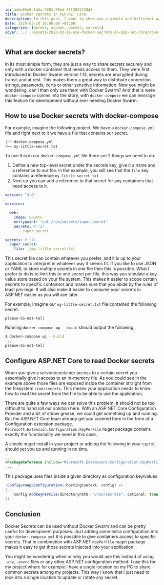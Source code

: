 ```yaml
---
id: ae6e05e8-1a5a-4881-99ed-4ff3093758d8
title: Docker secrets in ASP.NET Core
description: In this post, I want to show you a simple and different way to share secrets to your application. What are docker secrets and how can I start using them in my ASP.NET Core application? Keep reading 😄.
date: 2020-03-10 20:00:00 +01:00
categories: [dotnet, aspnet, docker, secrets]
cover: ../../assets/2020-03-10-use-docker-secrets-in-asp-net-core/cover.jpg
---
```


## What are docker secrets?

In its most simple form, they are just a way to share secrets securely and only with a docker container that needs access to them. They were first introduced in Docker Swarm version 1.13, secrets are encrypted during transit and at rest. This makes them a great way to distribute connection strings, passwords, certs or other sensitive information. Now you might be wondering, can I than only use them with Docker Swarm? And that is were `docker-compose` comes into the story, with `docker-compose` we can leverage this feature for development without ever needing Docker Swarm.

## How to use Docker secrets with docker-compose

For example, imagine the following project. We have a `docker-compose.yml` file and right next to it we have a file that contains our secret.

```bash
├── docker-compose.yml
└── my-little-secret.txt
```
To use this in our `docker-compose.yml` file there are 2 things we need to do:

1. Define a new top-level secret under the secrets key, give it a name and a reference to our file. In the example, you will see that the `file` key contains a reference `my-little-secret.txt`
2. Next up you can add a reference to that secret for any containers that need access to it.

```yml
version: "3.6"

services:

  web:
    image: ubuntu
    entrypoint: "cat /run/secrets/super_secret"
    secrets: # (2)
      - super_secret

secrets: # (1)
  super_secret:
    file: ./my-little-secret.txt
```

This secret file can contain whatever you prefer, and it is up to your application to interpret in whatever way it seems fit. If you like to use JSON or YAML to store multiple secrets in one file then this is possible. What I prefer to do is to limit this to one secret per file, this way you simulate a key-value store based on your file system. This makes it easier to scope certain secrets to specific containers and makes sure that you abide by the rules of least privilege. It will also make it easier to consume your secrets in ASP.NET easier as you will see later.

For example, imagine our `my-little-secret.txt` file contained the following secret:

```
please-do-not-tell
```

Running `docker-compose up --build` should output the following:

```sh
$ docker-compose up --build
...
please-do-not-tell
```

## Configure ASP.NET Core to read Docker secrets

When you give a service/container access to a certain secret you essentially give it access to an in-memory file. As you could see in the example above those files are exposed inside the container straight from the filesystem `/run/secrets`. This means your application needs to know how to read the secret from the file to be able to use the application.

There are quite a few ways we can solve this problem, it should not be too difficult to hand roll our solution here. With an ASP.NET Core Configuration Provider and a bit of elbow grease, we could get something up and running. But the ASP.NET Core team already got you covered here in the form of a Configuration extension package. `Microsoft.Extension.Configuration.KeyPerFile` nuget package contains exactly the functionality we need in this case.

A simple nuget install in your project or adding the following in your `csproj` should yet you up and running in no time.

```xml
...
<PackageReference Include="Microsoft.Extensions.Configuration.KeyPerFile" Version="3.1.2" />
...
```

This package uses files inside a given directory as configuration key/values.

```csharp
.ConfigureAppConfiguration((hostingContext, config) =>
{
    config.AddKeyPerFile(directoryPath: "/run/secrets", optional: true);
})
```

## Conclusion
Docker Secrets can be used without Docker Swarm and can be pretty useful for development purposes. Just adding some extra configuration into your `docker-compose.yml` it is possible to give containers access to specific secrets. That in combination with ASP.NET `KeyPerFile` nuget package makes it easy to get those secrets injected into your application.

You might be wondering when or why you would use this instead of using `.env`, `.envrc` files or any other ASP.NET configuration method. I use this for my project where for example I have a single location on my PC to share common secrets among my projects. This way I know that I just need to look into a single location to update or rotate any secret.
